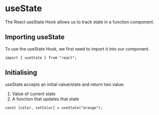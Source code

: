 # useState

The React useState Hook allows us to track state in a function component.

## Importing useState
To use the useState Hook, we first need to import it into our component.
```
import { useState } from "react";
```
 ## Initialising
 useState accepts an initial value/state and return two value:
 1. Value of current state
 2. A function that updates that state

 ```
 const [color, setColor] = useState("orange");
 ```
 